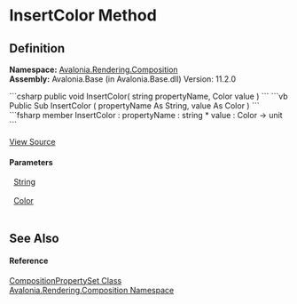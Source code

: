 # InsertColor Method




## Definition
**Namespace:** <a href="N_Avalonia_Rendering_Composition">Avalonia.Rendering.Composition</a>  
**Assembly:** Avalonia.Base (in Avalonia.Base.dll) Version: 11.2.0

<Tabs groupId="api-code-preview">
<TabItem value="csharp" label="C#">
```csharp
public void InsertColor(
	string propertyName,
	Color value
)
```
</TabItem>
<TabItem value="vb" label="VB">
```vb
Public Sub InsertColor ( 
	propertyName As String,
	value As Color
)
```
</TabItem>
<TabItem value="fsharp" label="F#">
```fsharp
member InsertColor : 
        propertyName : string * 
        value : Color -> unit 
```
</TabItem>
</Tabs>



<a href="https://github.com/AvaloniaUI/Avalonia/tree/master/src/Avalonia.Base/Rendering/Composition/CompositionPropertySet.cs#L45" title="View the source code">View Source</a>



#### Parameters
<dl><dt>  <a href="https://learn.microsoft.com/dotnet/api/system.string" target="_blank" rel="noopener noreferrer">String</a></dt><dd> </dd><dt>  <a href="T_Avalonia_Media_Color">Color</a></dt><dd> </dd></dl>

## See Also


#### Reference
<a href="T_Avalonia_Rendering_Composition_CompositionPropertySet">CompositionPropertySet Class</a>  
<a href="N_Avalonia_Rendering_Composition">Avalonia.Rendering.Composition Namespace</a>  

